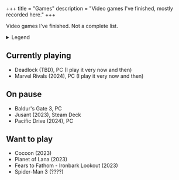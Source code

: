 +++
title = "Games"
description = "Video games I've finished, mostly recorded here."
+++

Video games I've finished. Not a complete list.

<details>
  <summary>Legend</summary>

  <dl class="review__rating">
    <div class="flex gap-2">
      <dt aria-label="1 out of 5 stars">★☆☆☆☆</dt>
      <dd>Awful.</dd>
    </div>
    <div class="flex gap-2">
      <dt aria-label="2 out of 5 stars">★★☆☆☆</dt>
      <dd>Waste of time</dd>
    </div>
    <div class="flex gap-2">
      <dt aria-label="3 out of 5 stars">★★★☆☆</dt>
      <dd>Fine, could've managed without it</dd>
    </div>
    <div class="flex gap-2">
      <dt aria-label="4 out of 5 stars">★★★★☆</dt>
      <dd>Definitely worth a playthrough</dd>
    </div>
    <div class="flex gap-2">
      <dt aria-label="5 out of 5 stars">★★★★★</dt>
      <dd>Must play!</dd>
    </div>
  </dl>
</details>

## Currently playing

- Deadlock (TBD), PC (I play it very now and then)
- Marvel Rivals (2024), PC (I play it very now and then)

## On pause

- Baldur's Gate 3, PC
- Jusant (2023), Steam Deck
- Pacific Drive (2024), PC

## Want to play

- Cocoon (2023)
- Planet of Lana (2023)
- Fears to Fathom - Ironbark Lookout (2023)
- Spider-Man 3 (????)
